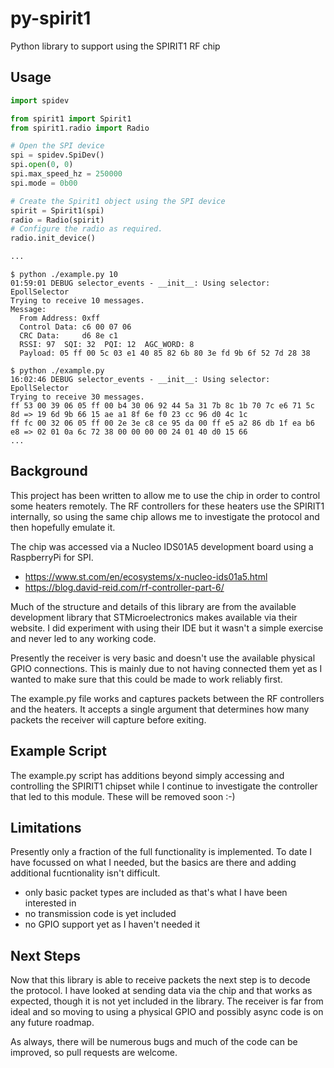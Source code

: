 # py-spirit1
Python library to support using the SPIRIT1 RF chip

## Usage
```python
import spidev

from spirit1 import Spirit1
from spirit1.radio import Radio

# Open the SPI device
spi = spidev.SpiDev()
spi.open(0, 0)
spi.max_speed_hz = 250000
spi.mode = 0b00

# Create the Spirit1 object using the SPI device
spirit = Spirit1(spi)
radio = Radio(spirit)
# Configure the radio as required.
radio.init_device()

...

```

```shell
$ python ./example.py 10
01:59:01 DEBUG selector_events - __init__: Using selector: EpollSelector
Trying to receive 10 messages.
Message: 
  From Address: 0xff
  Control Data: c6 00 07 06
  CRC Data:     d6 8e c1
  RSSI: 97  SQI: 32  PQI: 12  AGC_WORD: 8
  Payload: 05 ff 00 5c 03 e1 40 85 82 6b 80 3e fd 9b 6f 52 7d 28 38
```

```shell
$ python ./example.py 
16:02:46 DEBUG selector_events - __init__: Using selector: EpollSelector
Trying to receive 30 messages.
ff 53 00 39 06 05 ff 00 b4 30 06 92 44 5a 31 7b 8c 1b 70 7c e6 71 5c 8d => 19 6d 9b 66 15 ae a1 8f 6e f0 23 cc 96 d0 4c 1c
ff fc 00 32 06 05 ff 00 2e 3e c8 ce 95 da 00 ff e5 a2 86 db 1f ea b6 e8 => 02 01 0a 6c 72 38 00 00 00 00 24 01 40 d0 15 66
...
```

## Background
This project has been written to allow me to use the chip in order to control some heaters remotely. The RF controllers for these heaters use the SPIRIT1 internally, so using the same chip allows me to investigate the protocol and then hopefully emulate it.

The chip was accessed via a Nucleo IDS01A5 development board using a RaspberryPi for SPI.
- https://www.st.com/en/ecosystems/x-nucleo-ids01a5.html
- https://blog.david-reid.com/rf-controller-part-6/

Much of the structure and details of this library are from the available development library that STMicroelectronics makes available via their website. I did experiment with using their IDE but it wasn't a simple exercise and never led to any working code.

Presently the receiver is very basic and doesn't use the available physical GPIO connections. This is mainly due to not having connected them yet as I wanted to make sure that this could be made to work reliably first.

The example.py file works and captures packets between the RF controllers and the heaters. It accepts a single argument that determines how many packets the receiver will capture before exiting.

## Example Script
The example.py script has additions beyond simply accessing and controlling the SPIRIT1 chipset while I continue to investigate the controller that led to this module. These will be removed soon :-)

## Limitations
Presently only a fraction of the full functionality is implemented. To date I have focussed on what I needed, but the basics are there and adding additional fucntionality isn't difficult.
- only basic packet types are included as that's what I have been interested in
- no transmission code is yet included
- no GPIO support yet as I haven't needed it

## Next Steps
Now that this library is able to receive packets the next step is to decode the protocol. I have looked at sending data via the chip and that works as expected, though it is not yet included in the library.
The receiver is far from ideal and so moving to using a physical GPIO and possibly async code is on any future roadmap.

As always, there will be numerous bugs and much of the code can be improved, so pull requests are welcome.